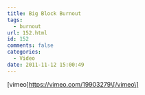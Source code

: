 ```yaml
---
title: Big Block Burnout
tags:
  - burnout
url: 152.html
id: 152
comments: false
categories:
  - Video
date: 2011-11-12 15:00:49
---
```


\[vimeo\]https://vimeo.com/19903279\[/vimeo\]